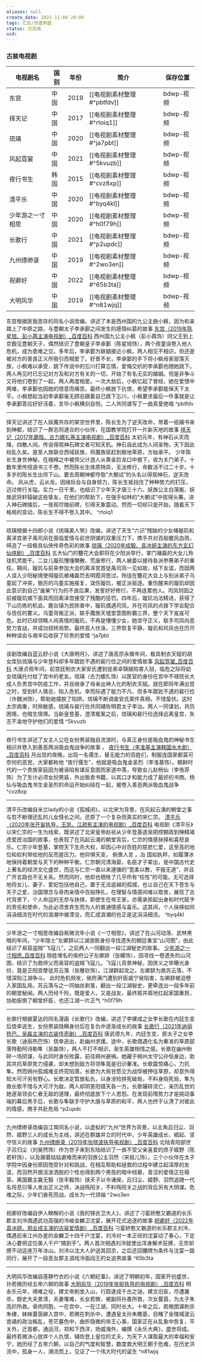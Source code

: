 ```yaml
---
aliases: null
create_date: 2022-11-04 20:00
tags: 汇总/百度网盘
status: 已完成 
uid: 
---
```


### 古装电视剧

| 电视剧名         | 国别 | 年份 | 简介                       | 保存位置  |
| ---------------- | ---- | ---- | -------------------------- | --------- |
| 东宫             | 中国 | 2019 | [[电视剧素材整理#^pbtfdv]] | bdwp-视频 |
| 择天记           | 中国 | 2017 | [[电视剧素材整理#^rtoiq1]] | bdwp-视频 |
| 琉璃             | 中国 | 2020 | [[电视剧素材整理#^ja7pbt]] | bdwp-视频 |
| 风起霓裳         | 中国 | 2021 | [[电视剧素材整理#^5kvuzb]] | bdwp-视频 |
| 夜行书生         | 韩国 | 2015 | [[电视剧素材整理#^cvz8xp]] | bdwp-视频 |
| 清平乐           | 中国 | 2020 | [[电视剧素材整理#^byq4kl]] | bdwp-视频 |
| 少年游之一寸相思 | 中国 | 2020 | [[电视剧素材整理#^h0f79h]] | bdwp-视频 |
| 长歌行           | 中国 | 2021 | [[电视剧素材整理#^p2updc]] | bdwp-视频 |
| 九州缥缈录       | 中国 | 2019 | [[电视剧素材整理#^2wo3en]] | bdwp-视频 |
| 祝卿好           | 中国 | 2022 | [[电视剧素材整理#^65b3ta]] | bdwp-视频 |
| 大明风华                 |  中国    |   2019   |     [[电视剧素材整理#^n81wjq]]                       |  bdwp-视频         |



东宫根据匪我思存的同名小说改编，讲述了本是西州国的九公主曲小枫，因为和亲踏上了中原之路，与豊朝太子李承鄞之间发生的感情纠葛的故事
[东宫（2019年陈星旭、彭小苒主演电视剧）_百度百科](https://baike.baidu.com/item/%E4%B8%9C%E5%AE%AB/17523882?fromModule=lemma-qiyi_sense-lemma)
西州国九公主小枫（彭小苒饰）同父王到上京觐见豊朝天子，偶然结识了豊朝皇子李承鄞（陈星旭饰），两个孩童误卷入他人危机，成为患难之交。多年后，李承鄞为联姻接近小枫，两人相见不相识，但还是被对方的善良正义所吸引而相爱了。好景不长，李承鄞的手下将小枫母家部落灭族，小枫难以承受，跳下传说中的忘川打算忘情，爱悔交织的李承鄞也随她跳下。两人再见时已忘记对方及和对方有关的一切，开始了有名无实的婚姻。但是非争斗又将他们卷到了一起，两人再度相爱。一次大劫后，小枫忆起了曾经，她在爱恨中两难，李承鄞也因她的恨意而痛苦。最终小枫放下仇恨，希望李承鄞能保天下太平。小枫想起当初李承鄞毫无顾忌跟着自己跳下忘川，小枫要求最后一件事就是让李承鄞答应好好活着，言毕小枫横剑自刎，二人共同谱写了一曲真爱绝唱 ^pbtfdv

---
择天记讲述了在人妖魔共存的架空世界里，陈长生为了逆天改命，带着一纸婚书来到神都，结识了一群志同道合的小伙伴，在国教学院打开一片新天地的故事
[择天记（2017年鹿晗、古力娜扎等主演电视剧）_百度百科](https://baike.baidu.com/item/%E6%8B%A9%E5%A4%A9%E8%AE%B0/19465979?fromModule=lemma_search-box)
太初元年，有神石从天而降，四散人间。传说得观神石碑文者可知天机。神石自此成为人间圣物，天下因此纷乱久矣。直至人族联合西域妖族，将魔族驱赶到极地草原，方始承平。
少年陈长生身世神秘，在襁褓之中被师父计道人从黄金巨龙口中救下，收为关门弟子。十数年里传授道书三千卷。然而陈长生体质特异，无法修行，命数活不过二十岁。十多岁的陈长生出师下山，要去周朝神都夺取“大朝试”的头名以得观神石，逆天改命。
风从虎，云从龙。因缘际会与自身努力，陈长生抵挡住了种种势力的打压，迈过修行关隘，实力一日千里。也结识了少年天才唐三十六、妖族公主白落衡、妖族武将轩辕破这些挚友，在他们的帮助下，在强手如林的“大朝试”中拔得头筹。进入神石碑陵后，一夜观尽陵前碑，引得天象震动。然而一切却只是开始，随着天下格局的变动，陈长生不得不卷入其中。 ^rtoiq1

---
琉璃根据十四郎小说《琉璃美人煞》改编，讲述了天生“六识”残缺的少女褚璇玑和离泽宫弟子禹司凤在面临爱情与前世阴谋的双重压力下，携手共对百般腥风血雨，缔造了一段极具仙侠传奇色彩的故事
[琉璃（2020年成毅、袁冰妍主演的东方玄幻仙侠剧）_百度百科](https://baike.baidu.com/item/%E7%90%89%E7%92%83/53128917?fromModule=lemma_search-box)
五大仙门的簪花大会即将在少阳派举行，掌门褚磊的大女儿玲珑机灵能干。二女儿璇玑懵懂懒散、荒废修行，两人被委以接待各派参赛弟子的重任。期间，璇玑与前来参加大会的离泽宫首徒禹司凤一见如故，结下友谊，而因两人误入少阳秘境使得璇玑被褚磊罚去明霞洞思过。玲珑在簪花大会上与别派弟子乌童起了冲突，狠厉的乌童实施报复，误伤璇玑，被正派驱逐。重伤醒来的璇玑却因此意识到自己“废柴”行为的不良后果，发誓好好修行，不再连累他人。司凤则因之前被璇玑摘下面具而回离泽宫接受了残酷的惩罚。四年后，璇玑功法精进，获得了下山历练的机会。鹿台镇为民除害中，璇玑偶遇司凤，并在司凤的点拨下学会配合与信任的要义。乌童背叛正派，联手魔族天墟堂意图称霸三界，整个天下岌岌可危。此时已经领略人间真情的璇玑，不再是懵懂少女，她坚守正义，联手司凤向恶势力宣战，并成功扭转局势。最终恶人伏诛，三界恢复平静，璇玑和司凤也在历尽种种误会与艰辛后收获了珍贵的爱情 ^ja7pbt

---
该剧改编自蓝云舒小说《大唐明月》，讲述了唐高宗永徽年间，极具制衣天赋的胡女库狄琉璃与少年登科却多年蹉跎不遇的裴行俭之间的爱情故事
[风起霓裳_百度百科](https://baike.baidu.com/item/%E9%A3%8E%E8%B5%B7%E9%9C%93%E8%A3%B3?fromModule=lemma_search-box)
大唐贞观年间，前宫廷制衣大家安氏遭到徒弟卓锦娘陷害入狱，临危之际将幼女琉璃托付给了宫中的老友。琉璃（古力娜扎饰）以医官的身份在宫中不禄院长大成人负责宫中防疫工作，并且继承了母亲出神入化的制衣天赋。就在即将年满出宫之时，受到奸人猜忌，陷入危机，幸而际遇了能力不凡、但多年蹉跎不遇的裴行俭（许魏洲饰），帮助她摆脱了陷阱。琉璃不断调查安氏案件真相，不惜蛰伏。这时太宗病重，时局敏感，琉璃与裴行俭共同辅佐明君太子李治。两人一同谋划，共历困境，也暗生情愫。当新皇登基，澄清冤案之后，琉璃和裴行俭选择远离皇宫，矢志不渝地守护他们的爱情 ^5kvuzb

---
夜行书生讲述了女主人公在女扮男装独自流浪时，与真正身份是吸血鬼的神秘书生相识并卷入到善恶两派吸血鬼战争的故事 。
[夜行书生（李准基主演韩国水木剧）_百度百科](https://baike.baidu.com/item/%E5%A4%9C%E8%A1%8C%E4%B9%A6%E7%94%9F/16711397?fr=aladdin)
月出现的夜晚，出现一名儒生，替无能力的百姓们，制服连国家都莫可奈何的恶党，大家都称他 “夜行儒生”，他就是吸血鬼金圣烈（李准基饰）。朝鲜时代的一个贵族家庭因为被诬陷有谋反意图而家道中落，导致女儿赵杨仙（李侑菲饰）为了生计必须女扮男装，外出贩卖书籍，以其口才和能力成了最好的书商。杨仙与吸血鬼书生金圣烈的命运开始纠结在一起，被卷入善恶两派吸血鬼战争 ^cvz8xp

---
清平乐改编自米兰lady的小说《孤城闭》，以北宋为背景，在风起云涌的朝堂之事与剪不断理还乱的儿女情长之间，还原了一个复杂而真实的宋仁宗。
[清平乐（2020年张开宙执导，王凯、江疏影主演的电视剧）_百度百科](https://baike.baidu.com/item/%E6%B8%85%E5%B9%B3%E4%B9%90/24707507?fromModule=lemma-qiyi_sense-lemma)
电视剧《清平乐》以宋仁宗的一生为线索，既讲述了北宋皇帝赵祯从少年登基逐渐把控朝政到殚精竭虑爱民治国的故事，也表现了在风起云涌的朝堂背后，仁宗的情感抉择和喜怒哀乐。仁宗少年登基，掌控天下生杀大权，却因心中对百姓的慈悲仁爱，这至高的地位和权利带给他的反而是压力。他仰惧天变， 俯畏人言 ，治 国如执秤，如履薄冰地保持着朝堂与天下的种种平衡。仁宗朝河清海晏，名臣才子辈出，是中国古代史上著名的经济文化盛世，而这与仁宗一直以来遵循的“宽柔以教，不报无道”，并且广开言路也不无关系。然而同时，他却也牺牲了几乎所有“任性”的可能，无可选择地将女儿、妻子、爱妃包括他自己，置于无法逾越的孤城，也让自己在天下苍生与天子之爱，治国理念与骨肉亲情中百般挣扎，在理智与情感间难以取舍，展现了古代背景下，个人命运的无奈与抉择，即使生在帝王家，亦需承担起出身和时代赋予的责任和使命，为此必须舍弃生而为人的普通情感与喜乐。这其间，个人抉择如同涓涓细流在时代的浪潮中被湮没，而汇成浪潮的也正是这涓涓细流。 ^byq4kl

---
少年游之一寸相思改编自紫微流年小说《一寸相思》，讲述了在山河动荡、武林黑暗的年间，“少年隐士”左卿辞以江湖游医身份寻找遗失的朝廷重宝“山河图”，由此结识了易容盗贼“飞寇儿”，之后两人一同翻出一段江湖秘史的故事。
[少年游之一寸相思_百度百科](https://baike.baidu.com/item/%E5%B0%91%E5%B9%B4%E6%B8%B8%E4%B9%8B%E4%B8%80%E5%AF%B8%E7%9B%B8%E6%80%9D?fromModule=search-result_lemma)
隐姓埋名的侯府公子左卿辞（张耀饰），因寻找一卷遗失的山河图，结识了为救师父而易容的盗贼飞寇儿。飞寇儿背景神秘，因侠义之举曝光身份，竟是正阳宫孽徒苏云落（张雅钦饰）。江湖群起攻之。左卿辞为救苏云落，不惜深陷江湖争斗。
此时危机频发，侯府满门遭到奸臣威宁侯陷害，左卿辞被迫卷入家国乱局。苏云落与之一同抽丝剥茧，翻出一段江湖秘史，更牵连出一段多年前的朝堂秘闻。两人历经千险，既是爱人，又是战友，最终肩并肩地扛起家国重担，协助扳倒了朝堂奸臣，也还江湖一片正气 ^h0f79h

---
长歌行根据夏达的同名漫画《长歌行》改编，讲述了李建成之女李长歌在内廷生变后侥幸逃生，女扮男装隐瞒身份后在复仇中逐渐成长的故事
[长歌行（2021年迪丽热巴、吴磊主演的古装传奇剧）_百度百科](https://baike.baidu.com/item/%E9%95%BF%E6%AD%8C%E8%A1%8C/23342255?fromModule=lemma_sense-layer#viewPageContent)
唐武德九年，内廷生变，原太子之女李长歌（迪丽热巴饰）侥幸逃出，赴幽州求援。途中，长歌偶遇化名为秦准的草原部落特勤阿诗勒隼（吴磊饰），两人不打不相识，渐生英雄相惜之感。长歌在幽州粉碎一场阴谋，与此同时身份败露，前往朔州避祸。她藏于朔州太守公孙恒身边，助其共抗草原势力侵袭，却未想到敌方将领隼竟是旧识秦准。长歌震惊痛心，力抗隼。然而朔州孤城难支终究陷落，长歌为大局甘愿沦为战俘被押往草原，却意外得知大可汗另有野心。长歌决定暂放私仇，以身涉险拼死破局，不料身陷死局，隼为救长歌不惜与大可汗为敌，两人却阴差阳错天各一方。长歌辗转流亡，亲历乱世的她逐渐领会仁者无敌的道理，最终彻底放下个人恩怨。在发现前隋势力才是挑动事端的幕后黑手后，长歌与隼联手守护大唐与草原的和平，两人也终于认清了对彼此的情感，携手共赴危局 ^p2updc

---
九州缥缈录改编自江南同名小说，以虚拟的“九州”世界为背景，以主角吕归尘、羽然、姬野三人的成长为主线，讲述在群雄并立的时代中，少年英雄成长、崛起、坚守信义的故事
[九州缥缈录（2019年张晓波执导电视剧）_百度百科](https://baike.baidu.com/item/%E4%B9%9D%E5%B7%9E%E7%BC%A5%E7%BC%88%E5%BD%95/19440671?fromModule=lemma_search-box)
北陆青阳部世子吕归尘（刘昊然饰）作为世子来到东陆结识了一直不受父亲喜爱的庶子姬野（陈若轩饰），以及跟着姑姑避难而来的羽族公主羽然（宋祖儿饰）。三个小伙伴在太子学院中因身份原因饱受针对和挑战，在相互帮助和拯救的过程中建立起深厚的友谊，而羽然开朗活泼洒脱的个性也得到两个男孩的暗中倾慕，青涩的爱情正在萌芽。离国霸主赢无翳（张丰毅饰）挟天子以令诸侯，吕归尘、姬野、羽然追随一代名将息衍等人发出正义之师，决战殇阳关，不料殇阳关之战的背后另有大阴谋。危难之际，少年们奋死而战，成长为一代领袖 ^2wo3en

---
祝卿好改编自伊人睽睽的小说《我的锦衣卫大人》，讲述了刁蛮娇憨又霸道的长乐郡主刘泠偶遇武功高强的冷峻金麟卫沈宴，展开花式追逐的故事
[祝卿好（2022年袁冰妍、郑业成主演的古装爱情剧）_百度百科](https://baike.baidu.com/item/%E7%A5%9D%E5%8D%BF%E5%A5%BD/53946963?fromModule=lemma-qiyi_sense-lemma)
刁蛮娇憨又霸道的长乐郡主刘泠，偶遇前来江州办差的金麟卫十四千户沈宴，刘泠对一本正经的沈宴动了春心，下定决心要把这位美人千户“搞到手”。两人首次相遇刘泠就使出浑身解术狂撩，无奈却撩不动这座万年冰山。刘泠以沈大人护送其回京，之后还回腰牌为条件与沈宴一路同行，展开了一段恶女郡主调戏冷面阎王的女追男故事 ^65b3ta

---
大明风华改编自莲静竹衣的小说《六朝纪事》，讲述了明朝初年，国家开创盛世，孙若微历经五帝六朝的故事
[大明风华（2019年张挺执导的电视剧）_百度百科](https://baike.baidu.com/item/%E5%A4%A7%E6%98%8E%E9%A3%8E%E5%8D%8E/23359259?fromModule=lemma-qiyi_sense-lemma)
明永乐元年，靖难之役，建文帝削发入山，行踪遂成千古之谜。建文旧臣，尽遭屠杀，御史大夫景清，夫妻罹难，长女若微，被副将孙愚所救，次女蔓茵，为太子朱高炽所救。骨肉同胞，一在宫中，一在江湖，同时长大。十年之后，若微图谋刺杀朱棣，妹妹蔓茵嫁入宫中，若微在刺杀中，遭遇皇太孙朱瞻基，目睹了金陵城波云诡谲的政治叛乱，苍茫暮色中，曲折隐微的帝王心事，国家正在从乱象中恢复，平关外，迁首都，通运河，郑和下西洋，扬威海外，编撰《永乐大典》，盛世将成。最终若微决心放弃个人仇恨，辅佐登上皇位的丈夫，为天下人谋取最大的幸福和安宁，她历经了五帝六朝，以自己的气度和智慧，数度救大明王朝于危难，在历史洪流中，孤身一人，溯流而上，见证了一个伟大时代的诞生 ^n81wjq